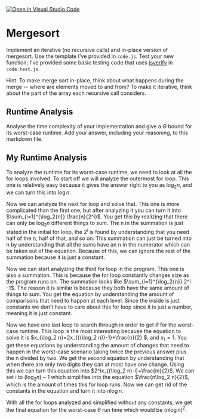 [![Open in Visual Studio Code](https://classroom.github.com/assets/open-in-vscode-718a45dd9cf7e7f842a935f5ebbe5719a5e09af4491e668f4dbf3b35d5cca122.svg)](https://classroom.github.com/online_ide?assignment_repo_id=12393327&assignment_repo_type=AssignmentRepo)
# Mergesort

Implement an iterative (no recursive calls) and in-place version of mergesort.
Use the template I've provided in `code.js`. Test your new function; I've
provided some basic testing code that uses
[jsverify](https://jsverify.github.io/) in `code.test.js`.

Hint: To make merge sort in-place, think about what happens during the merge --
where are elements moved to and from? To make it iterative, think about the
part of the array each recursive call considers.

## Runtime Analysis

Analyse the time complexity of your implementation and give a $\Theta$ bound for
its worst-case runtime. Add your answer, including your reasoning, to this
markdown file.

## My Runtime Analysis

To analyze the runtime for its worst-case runtime, we need to look at all the for loops involved. To start off we will analyze the outermost for loop. This one is relatively easy because it gives the answer right to you as $\log_2{n}$, and we can turn this into $\log{n}$. 

Now we can analyze the next for loop and solve that. This one is more complicated than the first one, but after analyzing it you can turn it into $\sum_{i=1}^{\log_2{n}} \frac{n}{2^i}$. You get this by realizing that there can only be $\log_2{n}$ different things to sum. The n in the summation is just stated in the initial for loop, the $2^i$ is found by understanding that you need half of the n, half of that, and so on. This summation can just be turned into n by understanding that all the sums have an n in the numerator which can be taken out of the equation. Because of this, we can ignore the rest of the summation because it is just a constant.

Now we can start analyzing the third for loop in the program. This one is also a summation. This is because the for loop constantly changes size as the program runs on. The summation looks like $\sum_{i=1}^{\log_2{n}} 2^i -1$. The reason it is similar is because they both have the same amount of things to sum. You get the equation by understanding the amount of comparisons that need to happen at each level. Since the inside is just constants we don't have to care about this for loop since it is just a number, meaning it is just constant.

Now we have one last loop to search through in order to get $\theta$ for the worst-case runtime. This loop is the most interesting because the equation to solve it is $x_{\log_2 n}=2x_{{(\log_2 n)}-1}+\frac{n}{2} $, and $x_1 = 1$. You get these equations by understanding the amount of changes that need to happen in the worst-case scenario taking twice the previous answer plus the n divided by two. We get the second equation by understanding that when there are only two digits they can at most have one change. Using this we can turn this equation into $2^ix_{(\log_2 n)-i}+\frac{in}{2}$. We can set i to ${(\log_2 n)}-1$ which simplifies into the equation $\frac{n\log_2 n}{2}$, which is the amount of times this for loop runs. Now we can get rid of the constants in the equation and turn it into $n\log n$.

With all the for loops analyzed and simplified without any constants, we get the final equation for the worst-case $\theta$ run time which would be ${(n\log n)}^2$.

